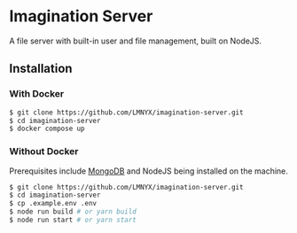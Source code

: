 # Imagination Server

A file server with built-in user and file management, built on NodeJS.

## Installation

### With Docker

```bash
$ git clone https://github.com/LMNYX/imagination-server.git
$ cd imagination-server
$ docker compose up
```

### Without Docker

Prerequisites include [MongoDB](https://www.mongodb.com/) and NodeJS being installed on the machine.

```bash
$ git clone https://github.com/LMNYX/imagination-server.git
$ cd imagination-server
$ cp .example.env .env
$ node run build # or yarn build
$ node run start # or yarn start
```